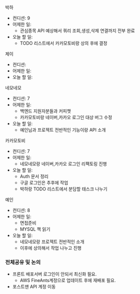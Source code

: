 
박하
- 컨디션: 9
- 어제한 일: 
	- 관심종목 API 예상해서 쿼리 조회,생성,삭제 연결까지 전부 완료
- 오늘 할 일: 
	- TODO 리스트에서 카카모토비랑 상의 후에 결정

제이
- 컨디션: 
- 어제한 일: 
- 오늘 할 일: 

네모네모
- 컨디션: 7
- 어제한 일:
	- 백엔드 지원자분들과 커피챗
	- 카카모토비랑 네이버,카카오 로그인 대상 버그 수정
- 오늘 할 일:
	- 예인님과 프로젝트 전반적인 기능이랑 API 소개

카카모토비
- 컨디션: 7
- 어제한 일: 
	- 네모네모랑 네이버,카카오 로그인 리팩토링 진행
- 오늘 할 일: 
	- Auth 문서 정리
	- 구글 로그인은 추후에 작업
	- 박하랑 TODO 리스트에서 분담할 태스크 나누기

예인
- 컨디션: 8
- 어제한 일: 
	- 면접준비
	- MYSQL 책 읽기
- 오늘 할 일:
	- 네모네모랑 프로젝트 전반적인 소개
	- 이후에 상의해서 작업 나누고 진행

### 전체공유 및 논의

- 프론트 배포서버 로그인이 안되서 최신화 필요.
	- AWS FineAnts계정으로 업데이트 후에 재배포 필요.
- 포스트맨 API 계정 이동